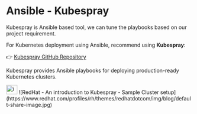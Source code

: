 # Ansible - Kubespray

Kubespray is Ansible based tool, we can tune the playbooks based on our project requirement.


For Kubernetes deployment using Ansible,  recommend  using **Kubespray**:

👉 [Kubespray GitHub Repository](https://github.com/kubernetes-sigs/kubespray)

Kubespray provides Ansible playbooks for deploying production-ready Kubernetes clusters.

<img width="30" height="25" alt="image" src="https://github.com/user-attachments/assets/1b146ea1-ad2d-4420-a9ba-a2c1ac729708" />
![RedHat - An introduction to Kubespray - Sample Cluster setup](https://www.redhat.com/profiles/rh/themes/redhatdotcom/img/blog/default-share-image.jpg)

